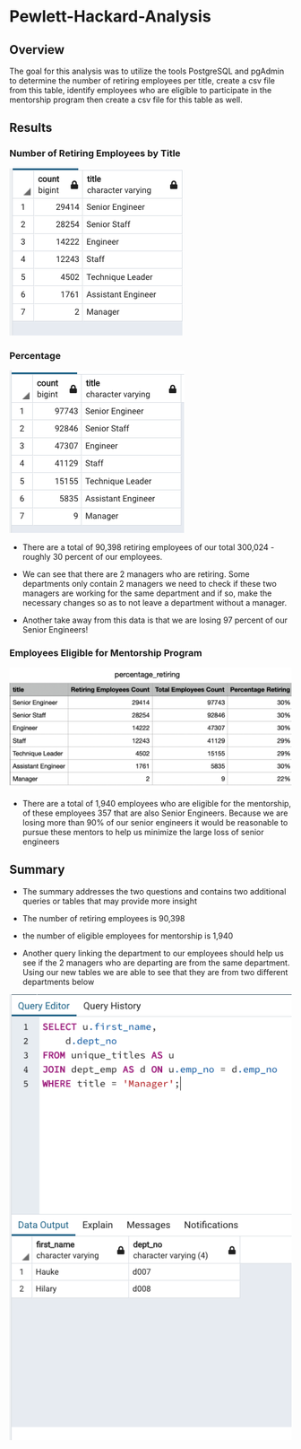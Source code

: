 # Pewlett-Hackard-Analysis
 
## Overview
The goal for this analysis  was to utilize the tools PostgreSQL and pgAdmin to determine the number of retiring employees per title, create a csv file from this table, identify employees who are eligible to participate in the mentorship program then create a csv file for this table as well.
 
## Results
 
### Number of Retiring Employees by Title
 
![alt text](https://github.com/sebcampos/Pewlett-Hackard-Analysis/blob/master/resources/number_of_retiring_employees_by_title.png?raw=True)
 
### Percentage 
 
![alt text](https://github.com/sebcampos/Pewlett-Hackard-Analysis/blob/master/resources/Total_employees_per_department.png?raw=True)
 
- There are a total of 90,398 retiring employees of our total 300,024 - roughly 30 percent of our employees.
 
- We can see that there are 2 managers who are retiring. Some departments only contain 2 managers we need to check if these two managers are working for the same department and if so, make the necessary changes so as to not leave a department without a manager.
 
- Another take away from this data is that we are losing 97 percent of our Senior Engineers!
 
### Employees Eligible for Mentorship Program
 
![alt text](https://github.com/sebcampos/Pewlett-Hackard-Analysis/blob/master/resources/percentage_retiring.png?raw=True)
 
- There are a total of 1,940 employees who are eligible for the mentorship, of these employees 357 that are also Senior Engineers. Because we are losing more than 90% of our senior engineers it would be reasonable to pursue these mentors to help us minimize the large loss of senior engineers
 
 
## Summary
- The summary addresses the two questions and contains two additional queries or tables that may provide more insight
 
- The number of retiring employees is 90,398
 
- the number of eligible employees for mentorship is 1,940
 
- Another query linking the department to our employees should help us see if the 2 managers who are departing are from the same department. Using our new tables we are able to see that they are from two different departments below


![alt text](https://github.com/sebcampos/Pewlett-Hackard-Analysis/blob/master/resources/managers_retiring_departments.png?raw=True)
 